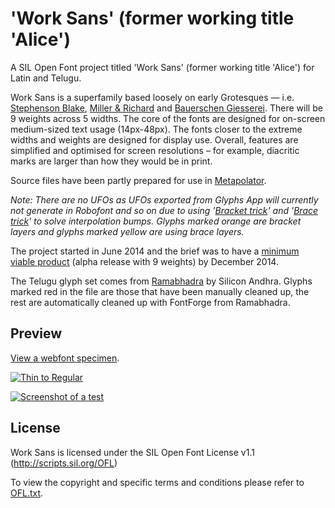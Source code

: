 'Work Sans' (former working title 'Alice')
===

A SIL Open Font project titled 'Work Sans' (former working title 'Alice') for Latin and Telugu.

Work Sans is a superfamily based loosely on early Grotesques — i.e. [Stephenson Blake](https://www.flickr.com/photos/stewf/14444337254/), [Miller & Richard](https://archive.org/stream/printingtypespec00millrich#page/226/mode/2up/) and [Bauerschen Giesserei](https://archive.org/stream/hauptprobeingedr00baue#page/109/mode/1up). There will be 9 weights across 5 widths. The core of the fonts are designed for on-screen medium-sized text usage (14px-48px). The fonts closer to the extreme widths and weights are designed for display use. Overall, features are simplified and optimised for screen resolutions – for example, diacritic marks are larger than how they would be in print.

Source files have been partly prepared for use in [Metapolator](http://www.metapolator.com). 

*Note: There are no UFOs as UFOs exported from Glyphs App will currently not generate in Robofont and so on due to using '[Bracket trick](http://www.glyphsapp.com/tutorials/alternating-glyph-shapes)' and '[Brace trick](http://www.glyphsapp.com/tutorials/additional-masters-for-individual-glyphs-the-brace-trick)' to solve interpolation bumps. Glyphs marked orange are bracket layers and glyphs marked yellow are using brace layers.*

The project started in June 2014 and the brief was to have a [minimum viable product](http://en.wikipedia.org/wiki/Minimum_viable_product) (alpha release with 9 weights) by December 2014.

The Telugu glyph set comes from [Ramabhadra](http://teluguvijayam.org/fonts.html) by Silicon Andhra. Glyphs marked red in the file are those that have been manually cleaned up, the rest are automatically cleaned up with FontForge from Ramabhadra.

## Preview

[View a webfont specimen](http://weiweihuanghuang.github.io/Work-Sans/).

<a href="http://weiweihuanghuang.github.io/Work-Sans/">![Thin to Regular](https://github.com/weiweihuanghuang/Work-Sans/raw/master/src/Screenshots/waterfall.png)

![Screenshot of a test](https://github.com/weiweihuanghuang/Work-Sans/raw/master/src/Screenshots/preview4.png)</a>

## License

Work Sans is licensed under the SIL Open Font License v1.1 (<http://scripts.sil.org/OFL>)

To view the copyright and specific terms and conditions please refer to [OFL.txt](https://github.com/weiweihuanghuang/Work-Sans/blob/master/OFL.txt).